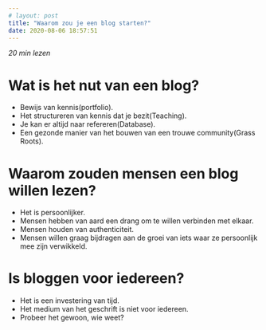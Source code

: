 ```yaml
---
# layout: post
title: "Waarom zou je een blog starten?"
date: 2020-08-06 18:57:51
---
```


<link rel="stylesheet" href="https://cdnjs.cloudflare.com/ajax/libs/font-awesome/4.7.0/css/font-awesome.min.css">
<i class="fa fa-clock-o" aria-hidden="true">20 min lezen</i>
<i class="fa fa-clock-o" aria-hidden="true"></i>

# Wat is het nut van een blog?

- Bewijs van kennis(portfolio).
- Het structureren van kennis dat je bezit(Teaching).
- Je kan er altijd naar refereren(Database).
- Een gezonde manier van het bouwen van een trouwe community(Grass Roots).

# Waarom zouden mensen een blog willen lezen?

- Het is persoonlijker.
- Mensen hebben van aard een drang om te willen verbinden met elkaar.
- Mensen houden van authenticiteit.
- Mensen willen graag bijdragen aan de groei van iets waar ze persoonlijk mee zijn verwikkeld.

# Is bloggen voor iedereen?

- Het is een investering van tijd.
- Het medium van het geschrift is niet voor iedereen.
- Probeer het gewoon, wie weet?
